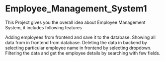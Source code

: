 # Employee_Management_System1

This Project gives you the overall idea about Employee Management System, it includes following features

Adding employees from frontend and save it to the database.
Showing all data from in frontend from database.
Deleting the data in backend by selecting particular employee name in frontend by selecting dropdown.
Filtering the data and get the employee details by searching with few fields.
